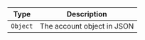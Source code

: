 |   Type   |        Description         |
| :------: | :------------------------: |
| `Object` | The account object in JSON |
